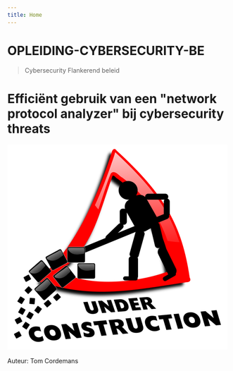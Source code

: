 ```yaml
---
title: Home
---
```


# OPLEIDING-CYBERSECURITY-BE

> Cybersecurity Flankerend beleid

#  **Efficiënt gebruik van een "network protocol analyzer" bij cybersecurity threats**


![Success](./assets/under_construction.png)





Auteur: Tom Cordemans